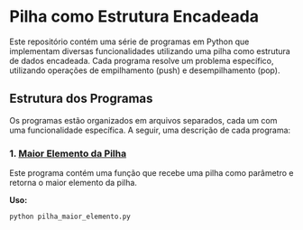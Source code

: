 # Pilha como Estrutura Encadeada

Este repositório contém uma série de programas em Python que implementam diversas funcionalidades utilizando uma pilha como estrutura de dados encadeada. Cada programa resolve um problema específico, utilizando operações de empilhamento (push) e desempilhamento (pop).

## Estrutura dos Programas

Os programas estão organizados em arquivos separados, cada um com uma funcionalidade específica. A seguir, uma descrição de cada programa:

### 1. [Maior Elemento da Pilha](pilha_maior_elemento.py)
Este programa contém uma função que recebe uma pilha como parâmetro e retorna o maior elemento da pilha.

**Uso:**
```bash
python pilha_maior_elemento.py
